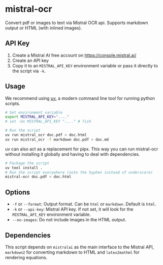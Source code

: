 # mistral-ocr

Convert pdf or images to text via Mistral OCR api.
Supports markdown output or HTML (with inlined images).

## API Key

1. Create a Mistral AI free account on https://console.mistral.ai/
2. Create an API key
3. Copy it to an `MISTRAL_API_KEY` environment variable or pass it directly to the script via `-k`.

## Usage

We recommend using [uv](https://github.com/astral-sh/uv), a modern command line tool for running python scripts.

```bash
# Set environment variable
export MISTRAL_API_KEY="...."
# set -Ux MISTRAL_API_KEY "...." # fish

# Run the script
uv run mistral_ocr doc.pdf > doc.html
uv run mistral_ocr -f markdown doc.pdf > doc.md
```

uv can also act as a replacement for pipx. This way you can run mistral-ocr without installing it globally and having to deal with dependencies.

```bash
# Package the script
uv tool install .
# Run the script everywhere (note the hyphen instead of underscore)
mistral-ocr doc.pdf > doc.html
```

## Options

- `-f` or `--format`: Output format. Can be `html` or `markdown`. Default is `html`.
- `-k` or `--api-key`: Mistral API key. If not set, it will look for the `MISTRAL_API_KEY` environment variable.
- `--no-images`: Do not include images in the HTML output.

## Dependencies

This script depends on `mistralai` as the main interface to the Mistral API, `markdown2` for converting markdown to HTML and `latex2mathml` for rendering equations.
